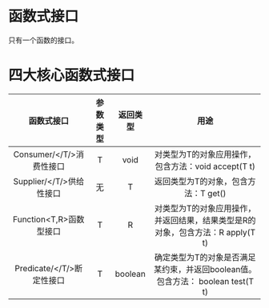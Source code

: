 # 函数式接口

只有一个函数的接口。

# 四大核心函数式接口

|        函数式接口         | 参数类型 | 返回类型 |                             用途                             |
| :-----------------------: | :------: | :------: | :----------------------------------------------------------: |
| Consumer/</T/>消费性接口  |    T     |   void   |     对类型为T的对象应用操作，包含方法：void accept(T t)      |
| Supplier/</T/>供给性接口  |    无    |    T     |             返回类型为T的对象，包含方法：T get()             |
|  Function<T,R>函数型接口  |    T     |    R     | 对类型为T的对象应用操作，并返回结果，结果类型是R的对象，包含方法：R apply(T t) |
| Predicate/</T/>断定性接口 |    T     | boolean  | 确定类型为T的对象是否满足某约束，并返回boolean值。包含方法： boolean test(T t) |

